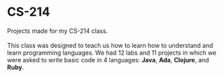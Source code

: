 # CS-214

Projects made for my CS-214 class.  <br/> <br/> 
This class was designed to teach us how to learn how to understand and learn programming languages.  We had 12 labs and 11 projects in which we were asked to write basic code in 4 languages: **Java**, **Ada**, **Clojure**, and **Ruby**.  
